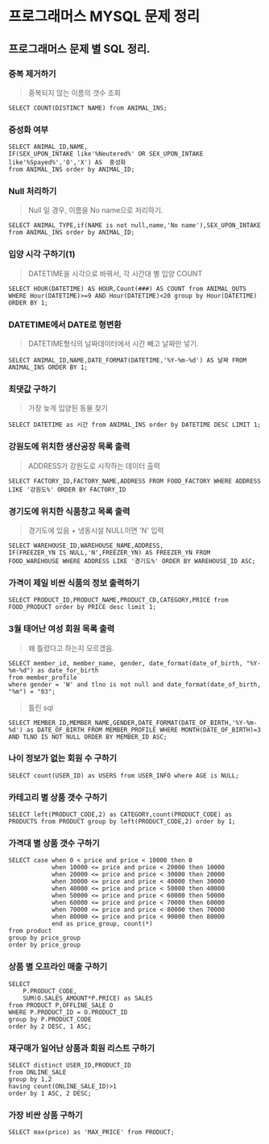 # 프로그래머스 MYSQL 문제 정리


## 프로그래머스 문제 별 SQL 정리.

### 중복 제거하기
> 중복되지 않는 이름의 갯수 조회
```
SELECT COUNT(DISTINCT NAME) from ANIMAL_INS;
```

### 중성화 여부 

```
SELECT ANIMAL_ID,NAME, 
IF(SEX_UPON_INTAKE like'%Neutered%' OR SEX_UPON_INTAKE like'%Spayed%','O','X') AS  중성화 
from ANIMAL_INS order by ANIMAL_ID;
```

### Null 처리하기
> Null 일 경우, 이름을 No name으로 처리하기.
```
SELECT ANIMAL_TYPE,if(NAME is not null,name,'No name'),SEX_UPON_INTAKE from ANIMAL_INS order by ANIMAL_ID;
```

### 입양 시각 구하기(1)
> DATETIME을 시각으로 바꿔서, 각 시간대 별 입양 COUNT
```
SELECT HOUR(DATETIME) AS HOUR,Count(###) AS COUNT from ANIMAL_OUTS WHERE Hour(DATETIME)>=9 AND Hour(DATETIME)<20 group by Hour(DATETIME) ORDER BY 1;
```

### DATETIME에서 DATE로 형변환
> DATETIME형식의 날짜데이터에서 시간 빼고 날짜만 넣기.
```
SELECT ANIMAL_ID,NAME,DATE_FORMAT(DATETIME,'%Y-%m-%d') AS 날짜 FROM ANIMAL_INS ORDER BY 1;
```

### 최댓값 구하기
> 가장 늦게 입양된 동물 찾기
```
SELECT DATETIME as 시간 from ANIMAL_INS order by DATETIME DESC LIMIT 1;
```

### 강원도에 위치한 생산공장 목록 출력
> ADDRESS가 강원도로 시작하는 데이터 출력
```
SELECT FACTORY_ID,FACTORY_NAME,ADDRESS FROM FOOD_FACTORY WHERE ADDRESS LIKE '강원도%' ORDER BY FACTORY_ID
```

### 경기도에 위치한 식품창고 목록 출력
> 경기도에 있음 + 냉동시설 NULL이면 'N' 입력
```
SELECT WAREHOUSE_ID,WAREHOUSE_NAME,ADDRESS,
IF(FREEZER_YN IS NULL,'N',FREEZER_YN) AS FREEZER_YN FROM FOOD_WAREHOUSE WHERE ADDRESS LIKE '경기도%' ORDER BY WAREHOUSE_ID ASC;
```

### 가격이 제일 비싼 식품의 정보 출력하기
```
SELECT PRODUCT_ID,PRODUCT_NAME,PRODUCT_CD,CATEGORY,PRICE from FOOD_PRODUCT order by PRICE desc limit 1;
```

### 3월 태어난 여성 회원 목록 출력
> 왜 틀렸다고 하는지 모르겠음.
```
SELECT member_id, member_name, gender, date_format(date_of_birth, "%Y-%m-%d") as date_for_birth
from member_profile
where gender = 'W' and tlno is not null and date_format(date_of_birth, "%m") = "03";
```
> 틀린 sql
```
SELECT MEMBER_ID,MEMBER_NAME,GENDER,DATE_FORMAT(DATE_OF_BIRTH,'%Y-%m-%d') as DATE_OF_BIRTH FROM MEMBER_PROFILE WHERE MONTH(DATE_OF_BIRTH)=3 AND TLNO IS NOT NULL ORDER BY MEMBER_ID ASC;
```

### 나이 정보가 없는 회원 수 구하기
```
SELECT count(USER_ID) as USERS from USER_INFO where AGE is NULL;
```

### 카테고리 별 상품 갯수 구하기
```
SELECT left(PRODUCT_CODE,2) as CATEGORY,count(PRODUCT_CODE) as PRODUCTS from PRODUCT group by left(PRODUCT_CODE,2) order by 1;
```

### 가격대 별 상품 갯수 구하기
```
SELECT case when 0 < price and price < 10000 then 0
            when 10000 <= price and price < 20000 then 10000
            when 20000 <= price and price < 30000 then 20000
            when 30000 <= price and price < 40000 then 30000
            when 40000 <= price and price < 50000 then 40000
            when 50000 <= price and price < 60000 then 50000
            when 60000 <= price and price < 70000 then 60000
            when 70000 <= price and price < 80000 then 70000
            when 80000 <= price and price < 90000 then 80000
            end as price_group, count(*)
from product
group by price_group
order by price_group
```

### 상품 별 오프라인 매출 구하기
```
SELECT 
    P.PRODUCT_CODE,
    SUM(O.SALES_AMOUNT*P.PRICE) as SALES
from PRODUCT P,OFFLINE_SALE O
WHERE P.PRODUCT_ID = O.PRODUCT_ID
group by P.PRODUCT_CODE
order by 2 DESC, 1 ASC;
```

### 재구매가 일어난 상품과 회원 리스트 구하기
```
SELECT distinct USER_ID,PRODUCT_ID
from ONLINE_SALE
group by 1,2
having count(ONLINE_SALE_ID)>1
order by 1 ASC, 2 DESC;
```

### 가장 비싼 상품 구하기
```
SELECT max(price) as 'MAX_PRICE' from PRODUCT;
```
